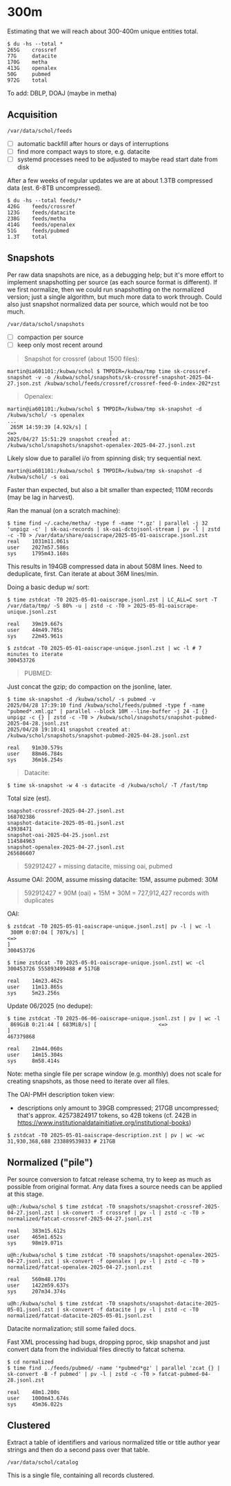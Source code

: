 # 300m

Estimating that we will reach about 300-400m unique entities total.

```
$ du -hs --total *
265G    crossref
77G     datacite
170G    metha
413G    openalex
50G     pubmed
972G    total
```


To add: DBLP, DOAJ (maybe in metha)

## Acquisition

```
/var/data/schol/feeds
```

* [ ] automatic backfill after hours or days of interruptions
* [ ] find more compact ways to store, e.g. datacite
* [ ] systemd processes need to be adjusted to maybe read start date from disk

After a few weeks of regular updates we are at about 1.3TB compressed data
(est. 6-8TB uncompressed).

```
$ du -hs --total feeds/*
426G    feeds/crossref
123G    feeds/datacite
238G    feeds/metha
414G    feeds/openalex
51G     feeds/pubmed
1.3T    total
```

## Snapshots

Per raw data snapshots are nice, as a debugging help; but it's more effort to
implement snapshotting per source (as each source format is different). If we
first normalize, then we could run snapshotting on the normalized version; just
a single algorithm, but much more data to work through. Could also just
snapshot normalized data per source, which would not be too much.

```
/var/data/schol/snapshots
```

* [ ] compaction per source
* [ ] keep only most recent around

> Snapshot for crossref (about 1500 files):

```
martin@ia601101:/kubwa/schol $ TMPDIR=/kubwa/tmp time sk-crossref-snapshot -v -o /kubwa/schol/snapshots/sk-crossref-snapshot-2025-04-27.json.zst /kubwa/schol/feeds/crossref/crossref-feed-0-index-202*zst
```

> Openalex:

```
martin@ia601101:/kubwa/schol $ TMPDIR=/kubwa/tmp sk-snapshot -d /kubwa/schol/ -s openalex
...
 265M 14:59:39 [4.92k/s] [                                                                                                                                                                                   <=>                              ]
2025/04/27 15:51:29 snapshot created at: /kubwa/schol/snapshots/snapshot-openalex-2025-04-27.jsonl.zst
```

Likely slow due to parallel i/o from spinning disk; try sequential next.

```
martin@ia601101:/kubwa/schol $ TMPDIR=/kubwa/tmp sk-snapshot -d /kubwa/schol/ -s oai
```

Faster than expected, but also a bit smaller than expected; 110M records (may
be lag in harvest).

Ran the manual (on a scratch machine):

```
$ time find ~/.cache/metha/ -type f -name '*.gz' | parallel -j 32 'unpigz -c' | sk-oai-records | sk-oai-dctojsonl-stream | pv -l | zstd -c -T0 > /var/data/share/oaiscrape/2025-05-01-oaiscrape.jsonl.zst
real    1031m11.061s
user    2027m57.586s
sys     1795m43.168s
```

This results in 194GB compressed data in about 508M lines. Need to deduplicate,
first. Can iterate at about 36M lines/min.

Doing a basic dedup w/ sort:

```
$ time zstdcat -T0 2025-05-01-oaiscrape.jsonl.zst | LC_ALL=C sort -T /var/data/tmp/ -S 80% -u | zstd -c -T0 > 2025-05-01-oaiscrape-unique.jsonl.zst

real    39m19.667s
user    44m49.785s
sys     22m45.961s

$ zstdcat -T0 2025-05-01-oaiscrape-unique.jsonl.zst | wc -l # 7 minutes to iterate
300453726
```

> PUBMED:

Just concat the gzip; do compaction on the jsonline, later.

```
$ time sk-snapshot -d /kubwa/schol/ -s pubmed -v
2025/04/28 17:39:10 find /kubwa/schol/feeds/pubmed -type f -name "pubmed*.xml.gz" | parallel --block 10M --line-buffer -j 24 -I {} unpigz -c {} | zstd -c -T0 > /kubwa/schol/snapshots/snapshot-pubmed-2025-04-28.jsonl.zst
2025/04/28 19:10:41 snapshot created at: /kubwa/schol/snapshots/snapshot-pubmed-2025-04-28.jsonl.zst

real    91m30.579s
user    88m46.784s
sys     36m16.254s
```

> Datacite:

```
$ time sk-snapshot -w 4 -s datacite -d /kubwa/schol/ -T /fast/tmp
```

Total size (est).

```
snapshot-crossref-2025-04-27.jsonl.zst
168702386
snapshot-datacite-2025-05-01.jsonl.zst
43938471
snapshot-oai-2025-04-25.jsonl.zst
114584963
snapshot-openalex-2025-04-27.jsonl.zst
265686607
```

> 592912427 + missing datacite, missing oai, pubmed

Assume OAI: 200M, assume missing datacite: 15M, assume pubmed: 30M

> 592912427 + 90M (oai) + 15M + 30M = 727,912,427 records with duplicates

OAI:

```
$ zstdcat -T0 2025-05-01-oaiscrape-unique.jsonl.zst| pv -l | wc -l
 300M 0:07:04 [ 707k/s] [                                                                                                         <=>                                                                                                         ]
300453726

$ time zstdcat -T0 2025-05-01-oaiscrape-unique.jsonl.zst| wc -cl
300453726 555893499488 # 517GB

real    14m23.462s
user    11m13.865s
sys     5m23.256s
```

Update 06/2025 (no dedupe):

```
$ time zstdcat -T0 2025-06-06-oaiscrape-unique.jsonl.zst | pv | wc -l
 869GiB 0:21:44 [ 683MiB/s] [                    <=>                                                                                                                                                                                          ]
467379868

real    21m44.060s
user    14m15.304s
sys     8m58.414s
```

Note: metha single file per scrape window (e.g. monthly) does not scale for
creating snapshots, as those need to iterate over all files.

The OAI-PMH description token view:

* descriptions only amount to 39GB compressed; 217GB uncompressed; that's
  approx. 42573824917 tokens, so 42B tokens (cf. 242B in
https://www.institutionaldatainitiative.org/institutional-books)

```
$ zstdcat -T0 2025-05-01-oaiscrape-description.zst | pv | wc -wc
31,930,368,688 233889539833 # 217GB
```



## Normalized ("pile")

Per source conversion to fatcat release schema, try to keep as much as possible
from original format. Any data fixes a source needs can be applied at this
stage.

```
u@h:/kubwa/schol $ time zstdcat -T0 snapshots/snapshot-crossref-2025-04-27.jsonl.zst | sk-convert -f crossref | pv -l | zstd -c -T0 > normalized/fatcat-crossref-2025-04-27.jsonl.zst

real    383m15.612s
user    465m1.652s
sys     98m19.071s

u@h:/kubwa/schol $ time zstdcat -T0 snapshots/snapshot-openalex-2025-04-27.jsonl.zst | sk-convert -f openalex | pv -l | zstd -c -T0 > normalized/fatcat-openalex-2025-04-27.jsonl.zst

real    560m48.170s
user    1422m59.637s
sys     207m34.374s

u@h:/kubwa/schol $ time zstdcat -T0 snapshots/snapshot-datacite-2025-05-01.jsonl.zst | sk-convert -f datacite | pv -l | zstd -c -T0 normalized/fatcat-datacite-2025-05-01.jsonl.zst
```

Datacite normalization; still some failed docs.


Fast XML processing had bugs, dropping pproc, skip snapshot and just convert
data from the individual files directly to fatcat schema.

```
$ cd normalized
$ time find ../feeds/pubmed/ -name '*pubmed*gz' | parallel 'zcat {} | sk-convert -B -f pubmed' | pv -l | zstd -c -T0 > fatcat-pubmed-04-28.jsonl.zst

real    48m1.200s
user    1000m43.674s
sys     45m36.022s
```



## Clustered

Extract a table of identifiers and various normalized title or title author
year strings and then do a second pass over that table.

```
/var/data/schol/catalog
```

This is a single file, containing all records clustered.



